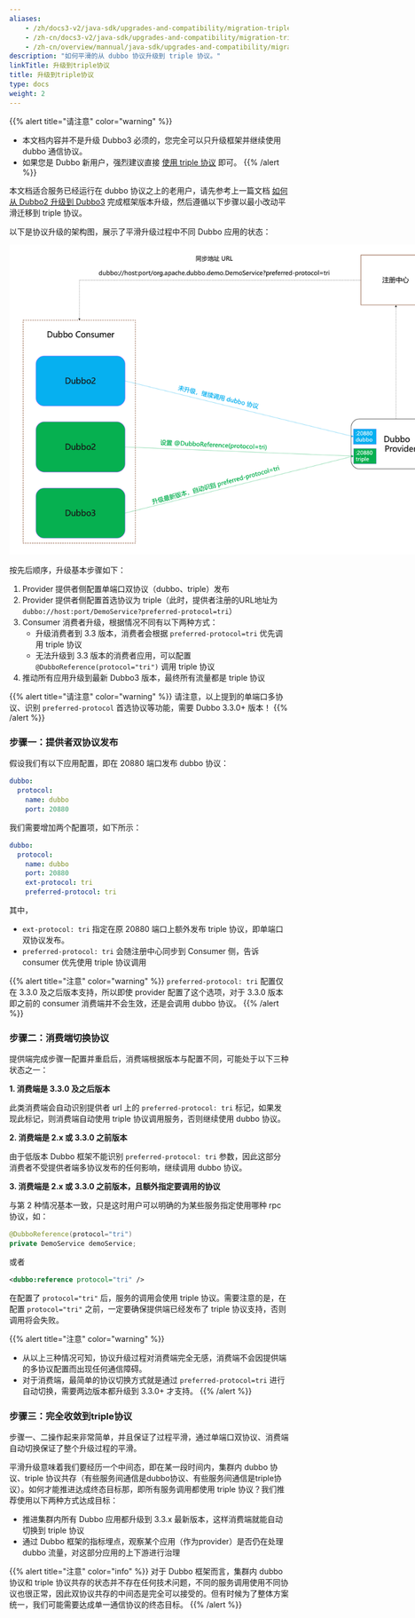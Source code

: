 ```yaml
---
aliases:
    - /zh/docs3-v2/java-sdk/upgrades-and-compatibility/migration-triple/
    - /zh-cn/docs3-v2/java-sdk/upgrades-and-compatibility/migration-triple/
    - /zh-cn/overview/mannual/java-sdk/upgrades-and-compatibility/migration-triple/
description: "如何平滑的从 dubbo 协议升级到 triple 协议。"
linkTitle: 升级到triple协议
title: 升级到triple协议
type: docs
weight: 2
---
```


{{% alert title="请注意" color="warning" %}}
* 本文档内容并不是升级 Dubbo3 必须的，您完全可以只升级框架并继续使用 dubbo 通信协议。
* 如果您是 Dubbo 新用户，强烈建议直接 [使用 triple 协议](/zh-cn/overview/mannual/java-sdk/tasks/protocol/) 即可。
{{% /alert %}}

本文档适合服务已经运行在 dubbo 协议之上的老用户，请先参考上一篇文档 [如何从 Dubbo2 升级到 Dubbo3](../migration/) 完成框架版本升级，然后遵循以下步骤以最小改动平滑迁移到 triple 协议。

以下是协议升级的架构图，展示了平滑升级过程中不同 Dubbo 应用的状态：


<img alt="dubbo协议迁移到tirple协议" style="max-width:800px;height:auto;" src="/imgs/v3/manual/java/migration/dubbo-to-triple.png"/>

按先后顺序，升级基本步骤如下：
1. Provider 提供者侧配置单端口双协议（dubbo、triple）发布
2. Provider 提供者侧配置首选协议为 triple（此时，提供者注册的URL地址为 `dubbo://host:port/DemoService?preferred-protocol=tri`）
3. Consumer 消费者升级，根据情况不同有以下两种方式：
	* 升级消费者到 3.3 版本，消费者会根据 `preferred-protocol=tri` 优先调用 triple 协议
	* 无法升级到 3.3 版本的消费者应用，可以配置 `@DubboReference(protocol="tri")` 调用 triple 协议
4. 推动所有应用升级到最新 Dubbo3 版本，最终所有流量都是 triple 协议

{{% alert title="请注意" color="warning" %}}
请注意，以上提到的单端口多协议、识别 `preferred-protocol` 首选协议等功能，需要 Dubbo 3.3.0+ 版本！
{{% /alert %}}

### 步骤一：提供者双协议发布
假设我们有以下应用配置，即在 20880 端口发布 dubbo 协议：
```yaml
dubbo:
  protocol:
    name: dubbo
    port: 20880
```

我们需要增加两个配置项，如下所示：

```yaml
dubbo:
  protocol:
    name: dubbo
    port: 20880
    ext-protocol: tri
    preferred-protocol: tri
```

其中，
* `ext-protocol: tri` 指定在原 20880 端口上额外发布 triple 协议，即单端口双协议发布。
* `preferred-protocol: tri` 会随注册中心同步到 Consumer 侧，告诉 consumer 优先使用 triple 协议调用

{{% alert title="注意" color="warning" %}}
`preferred-protocol: tri` 配置仅在 3.3.0 及之后版本支持，所以即使 provider 配置了这个选项，对于 3.3.0 版本即之前的 consumer 消费端并不会生效，还是会调用 dubbo 协议。
{{% /alert %}}

### 步骤二：消费端切换协议
提供端完成步骤一配置并重启后，消费端根据版本与配置不同，可能处于以下三种状态之一：

**1. 消费端是 3.3.0 及之后版本**

此类消费端会自动识别提供者 url 上的 `preferred-protocol: tri` 标记，如果发现此标记，则消费端自动使用 triple 协议调用服务，否则继续使用 dubbo 协议。

**2. 消费端是 2.x 或 3.3.0 之前版本**

由于低版本 Dubbo 框架不能识别 `preferred-protocol: tri` 参数，因此这部分消费者不受提供者端多协议发布的任何影响，继续调用 dubbo 协议。

**3. 消费端是 2.x 或 3.3.0 之前版本，且额外指定要调用的协议**

与第 2 种情况基本一致，只是这时用户可以明确的为某些服务指定使用哪种 rpc 协议，如：

```java
@DubboReference(protocol="tri")
private DemoService demoService;
```

或者

```xml
<dubbo:reference protocol="tri" />
```

在配置了 `protocol="tri"` 后，服务的调用会使用 triple 协议。需要注意的是，在配置 `protocol="tri"` 之前，一定要确保提供端已经发布了 triple 协议支持，否则调用将会失败。

{{% alert title="注意" color="warning" %}}
* 从以上三种情况可知，协议升级过程对消费端完全无感，消费端不会因提供端的多协议配置而出现任何通信障碍。
* 对于消费端，最简单的协议切换方式就是通过 `preferred-protocol=tri` 进行自动切换，需要两边版本都升级到 3.3.0+ 才支持。
{{% /alert %}}

### 步骤三：完全收敛到triple协议
步骤一、二操作起来非常简单，并且保证了过程平滑，通过单端口双协议、消费端自动切换保证了整个升级过程的平滑。

平滑升级意味着我们要经历一个中间态，即在某一段时间内，集群内 dubbo 协议、triple 协议共存（有些服务间通信是dubbo协议、有些服务间通信是triple协议）。如何才能推进达成终态目标那，即所有服务调用都使用 triple 协议？我们推荐使用以下两种方式达成目标：
* 推进集群内所有 Dubbo 应用都升级到 3.3.x 最新版本，这样消费端就能自动切换到 triple 协议
* 通过 Dubbo 框架的指标埋点，观察某个应用（作为provider）是否仍在处理 dubbo 流量，对这部分应用的上下游进行治理

{{% alert title="注意" color="info" %}}
对于 Dubbo 框架而言，集群内 dubbo 协议和 triple 协议共存的状态并不存在任何技术问题，不同的服务调用使用不同协议也很正常，因此双协议共存的中间态是完全可以接受的。但有时候为了整体方案统一，我们可能需要达成单一通信协议的终态目标。
{{% /alert %}}

